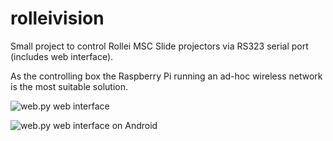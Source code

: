 rolleivision
============

Small project to control Rollei MSC Slide projectors via RS323 serial port (includes web interface).

As the controlling box the Raspberry Pi running an ad-hoc wireless network is the most suitable solution.

![web.py web interface](http://i.imgur.com/JDqbJrP.png)

![web.py web interface on Android](http://i.imgur.com/SAtdSPr.png)

